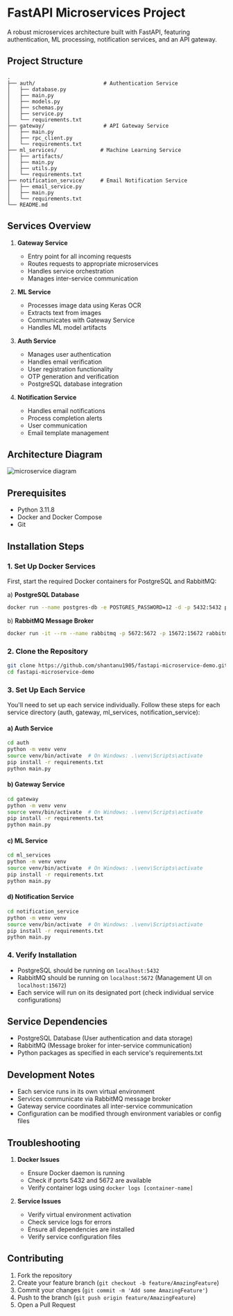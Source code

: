 # FastAPI Microservices Project

A robust microservices architecture built with FastAPI, featuring authentication, ML processing, notification services, and an API gateway.

## Project Structure
```
.
├── auth/                      # Authentication Service
│   ├── database.py
│   ├── main.py
│   ├── models.py
│   ├── schemas.py
│   ├── service.py
│   └── requirements.txt
├── gateway/                   # API Gateway Service
│   ├── main.py
│   ├── rpc_client.py
│   └── requirements.txt
├── ml_services/              # Machine Learning Service
│   ├── artifacts/
│   ├── main.py
│   ├── utils.py
│   └── requirements.txt
├── notification_service/     # Email Notification Service
│   ├── email_service.py
│   ├── main.py
│   └── requirements.txt
└── README.md
```

## Services Overview

1. **Gateway Service**
   - Entry point for all incoming requests
   - Routes requests to appropriate microservices
   - Handles service orchestration
   - Manages inter-service communication

2. **ML Service**
   - Processes image data using Keras OCR
   - Extracts text from images
   - Communicates with Gateway Service
   - Handles ML model artifacts

3. **Auth Service**
   - Manages user authentication
   - Handles email verification
   - User registration functionality
   - OTP generation and verification
   - PostgreSQL database integration

4. **Notification Service**
   - Handles email notifications
   - Process completion alerts
   - User communication
   - Email template management

## Architecture Diagram
![microservice diagram](https://github.com/shantanu1905/fastapi-microservice-demo/assets/59206895/692713bc-b445-4e46-8b18-831cc3ac504d)

## Prerequisites

- Python 3.11.8
- Docker and Docker Compose
- Git

## Installation Steps

### 1. Set Up Docker Services

First, start the required Docker containers for PostgreSQL and RabbitMQ:

a) **PostgreSQL Database**
```bash
docker run --name postgres-db -e POSTGRES_PASSWORD=12 -d -p 5432:5432 postgres
```

b) **RabbitMQ Message Broker**
```bash
docker run -it --rm --name rabbitmq -p 5672:5672 -p 15672:15672 rabbitmq:3.13-management
```

### 2. Clone the Repository
```bash
git clone https://github.com/shantanu1905/fastapi-microservice-demo.git
cd fastapi-microservice-demo
```

### 3. Set Up Each Service

You'll need to set up each service individually. Follow these steps for each service directory (auth, gateway, ml_services, notification_service):

#### a) Auth Service
```bash
cd auth
python -m venv venv
source venv/bin/activate  # On Windows: .\venv\Scripts\activate
pip install -r requirements.txt
python main.py
```

#### b) Gateway Service
```bash
cd gateway
python -m venv venv
source venv/bin/activate  # On Windows: .\venv\Scripts\activate
pip install -r requirements.txt
python main.py
```

#### c) ML Service
```bash
cd ml_services
python -m venv venv
source venv/bin/activate  # On Windows: .\venv\Scripts\activate
pip install -r requirements.txt
python main.py
```

#### d) Notification Service
```bash
cd notification_service
python -m venv venv
source venv/bin/activate  # On Windows: .\venv\Scripts\activate
pip install -r requirements.txt
python main.py
```

### 4. Verify Installation

- PostgreSQL should be running on `localhost:5432`
- RabbitMQ should be running on `localhost:5672` (Management UI on `localhost:15672`)
- Each service will run on its designated port (check individual service configurations)

## Service Dependencies

- PostgreSQL Database (User authentication and data storage)
- RabbitMQ (Message broker for inter-service communication)
- Python packages as specified in each service's requirements.txt

## Development Notes

- Each service runs in its own virtual environment
- Services communicate via RabbitMQ message broker
- Gateway service coordinates all inter-service communication
- Configuration can be modified through environment variables or config files

## Troubleshooting

1. **Docker Issues**
   - Ensure Docker daemon is running
   - Check if ports 5432 and 5672 are available
   - Verify container logs using `docker logs [container-name]`

2. **Service Issues**
   - Verify virtual environment activation
   - Check service logs for errors
   - Ensure all dependencies are installed
   - Verify service configuration files

## Contributing

1. Fork the repository
2. Create your feature branch (`git checkout -b feature/AmazingFeature`)
3. Commit your changes (`git commit -m 'Add some AmazingFeature'`)
4. Push to the branch (`git push origin feature/AmazingFeature`)
5. Open a Pull Request